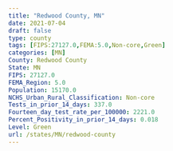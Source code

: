 ```yaml
---
title: "Redwood County, MN"
date: 2021-07-04
draft: false
type: county
tags: [FIPS:27127.0,FEMA:5.0,Non-core,Green]
categories: [MN]
County: Redwood County
State: MN
FIPS: 27127.0
FEMA_Region: 5.0
Population: 15170.0
NCHS_Urban_Rural_Classification: Non-core
Tests_in_prior_14_days: 337.0
Fourteen_day_test_rate_per_100000: 2221.0
Percent_Positivity_in_prior_14_days: 0.018
Level: Green
url: /states/MN/redwood-county
---
```



